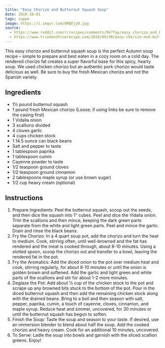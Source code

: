 ```yaml
---
title: "Easy Chorizo and Butternut Squash Soup"
date: 2018-10-01
tags: suppe
image: https://i.imgur.com/0RBEjyO.jpg
source: 
  - https://www.reddit.com/r/recipes/comments/9k7fap/easy_chorizo_and_butternut_squash_soup/
  - https://www.triedandtruerecipe.com/2018/09/30/easy-chorizo-and-butternut-squash-soup/
---
```


This easy chorizo and butternut squash soup is the perfect Autumn soup recipe – simple to prepare and best eaten in a cozy room on a cold day. The rendered chorizo fat creates a super flavorful base for this spicy, hearty soup.
We used chicken chorizo but an authentic pork chorizo would taste delicious as well. Be sure to buy the fresh Mexican chorizo and not the Spanish variety.

## Ingredients

- 1½ pound butternut squash
- 1 pound fresh Mexican chorizo (Loose; if using links be sure to remove the casing first)
- 1 Vidalia onion
- 3 scallions divided
- 4 cloves garlic
- 4 cups chicken stock
- 1 14.5 ounce can black beans
- Salt and pepper to taste
- 1 tablespoon paprika
- 1 tablespoon cumin
- Cayenne powder to taste
- 1/2 teaspoon ground cloves
- 1/2 teaspoon ground cinnamon
- 2 tablespoons maple syrup (or use brown sugar)
- 1/2 cup heavy cream (optional)

## Instructions

1. Prepare Ingredients: Peel the butternut squash, scoop out the seeds, and then dice the squash into 1” cubes. Peel and dice the Vidalia onion. Trim the scallions and then mince, keeping the dark green parts separate from the white and light green parts. Peel and mince the garlic. Drain and rinse the black beans.
2. Fry the Chorizo: In a 4 quart soup pot, add the chorizo and turn the heat to medium. Cook, stirring often, until well-browned and the fat has rendered and the meat is cooked through, about 8-10 minutes. Using a slotted spoon, scoop the chorizo out and transfer to a bowl, leaving the rendered fat in the pot.
3. Fry the Aromatics: Add the diced onion to the pot over medium heat and cook, stirring regularly, for about 8-10 minutes or until the onion is golden brown and softened. Add the garlic and light green and white parts of the scallions and stir for about 1-2 more minutes.
4. Deglaze the Pot: Add about ½ cup of the chicken stock to the pot and scrape up any browned bits stuck to the bottom of the pot. Pour in the diced butternut squash and then add the remaining chicken stock along with the drained beans. Bring to a boil and then season with salt, pepper, paprika, cumin, a touch of cayenne, cloves, cinnamon, and maple syrup. Reduce heat and simmer, uncovered, for 30 minutes or until the butternut squash has begun to soften.
5. Finish the Soup: Taste the soup and season to your taste. If desired, use an immersion blender to blend about half the soup. Add the cooked chorizo and heavy cream. Cook for an additional 10 minutes, uncovered.
6. To Serve: Ladle the soup into bowls and garnish with the sliced scallion greens. Enjoy!
